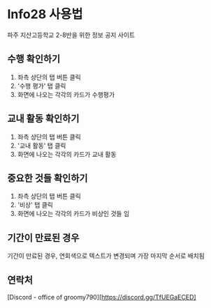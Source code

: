# Info28 사용법

파주 지산고등학교 2-8반을 위한 정보 공지 사이트

## 수행 확인하기

1. 좌측 상단의 탭 버튼 클릭
2. '수행 평가' 탭 클릭
3. 화면에 나오는 각각의 카드가 수행평가

## 교내 활동 확인하기

1. 좌측 상단의 탭 버튼 클릭
2. '교내 활동' 탭 클릭
3. 화면에 나오는 각각의 카드가 교내 활동

## 중요한 것들 확인하기

1. 좌측 상단의 탭 버튼 클릭
2. '비상' 탭 클릭
3. 화면에 나오는 각각의 카드가 비상인 것들 임

## 기간이 만료된 경우

기간이 만료된 경우, 연회색으로 텍스트가 변경되며 가장 마지막 순서로 배치됨

## 연락처

[Discord - office of groomy790][https://discord.gg/TfUEGaECED]
